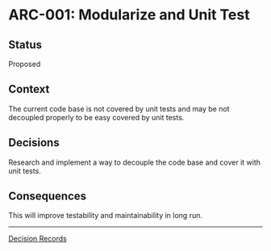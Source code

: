 # ARC-001: Modularize and Unit Test

## Status

Proposed

## Context

The current code base is not covered by unit tests and may be not decoupled properly to be easy covered by unit tests.

## Decisions

Research and implement a way to decouple the code base and cover it with unit tests.

## Consequences

This will improve testability and maintainability in long run.

---

[Decision Records](../decision_records.md)
